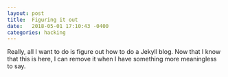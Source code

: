```yaml
---
layout: post
title:  Figuring it out
date:   2018-05-01 17:10:43 -0400
categories: hacking 
---
```


Really, all I want to do is figure out how to do a Jekyll blog.  Now that I know that this is here, I can remove it when I have something more meaningless to say.
